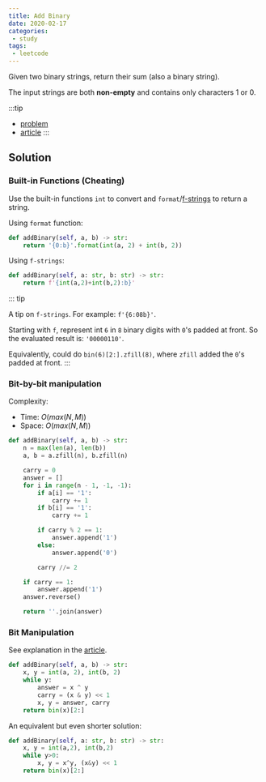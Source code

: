 ```yaml
---
title: Add Binary
date: 2020-02-17
categories:
 - study
tags:
 - leetcode
---
```


Given two binary strings, return their sum (also a binary string).

The input strings are both **non-empty** and contains only characters 1 or 0.

:::tip

- [problem](https://leetcode.com/problems/add-binary/)
- [article](https://leetcode.com/articles/add-binary/)
:::

<!-- more -->

## Solution

### Built-in Functions (Cheating)

Use the built-in functions `int` to convert and `format`/[f-strings](https://realpython.com/python-f-strings/) to return a string.

Using `format` function:

```python
def addBinary(self, a, b) -> str:
    return '{0:b}'.format(int(a, 2) + int(b, 2))
```

Using `f-strings`:

```python
def addBinary(self, a: str, b: str) -> str:
    return f'{int(a,2)+int(b,2):b}'
```

::: tip

A tip on `f-strings`. For example: `f'{6:08b}'`.

Starting with `f`, represent int `6` in `8` `b`inary digits with `0`'s padded at front. So the evaluated result is: `'00000110'`.

Equivalently, could do `bin(6)[2:].zfill(8)`, where `zfill` added the `0`'s padded at front.
:::

### Bit-by-bit manipulation

Complexity:

- Time: $O(max(N,M))$
- Space: $O(max(N,M))$

```python
def addBinary(self, a, b) -> str:
    n = max(len(a), len(b))
    a, b = a.zfill(n), b.zfill(n)

    carry = 0
    answer = []
    for i in range(n - 1, -1, -1):
        if a[i] == '1':
            carry += 1
        if b[i] == '1':
            carry += 1

        if carry % 2 == 1:
            answer.append('1')
        else:
            answer.append('0')

        carry //= 2

    if carry == 1:
        answer.append('1')
    answer.reverse()

    return ''.join(answer)
```

### Bit Manipulation

See explanation in the [article](https://leetcode.com/articles/add-binary#approach-2-bit-manipulation).

```python
def addBinary(self, a, b) -> str:
    x, y = int(a, 2), int(b, 2)
    while y:
        answer = x ^ y
        carry = (x & y) << 1
        x, y = answer, carry
    return bin(x)[2:]
```

An equivalent but even shorter solution:

```python
def addBinary(self, a: str, b: str) -> str:
    x, y = int(a,2), int(b,2)
    while y>0:
        x, y = x^y, (x&y) << 1
    return bin(x)[2:]
```
